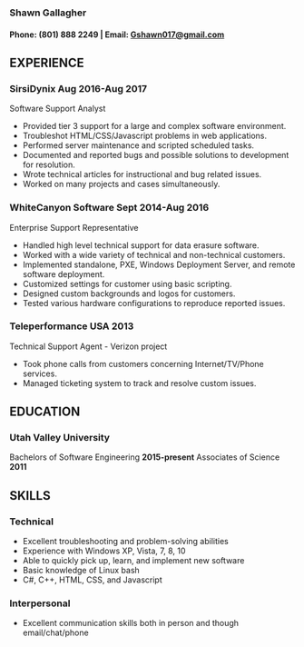 ### Shawn Gallagher
#### Phone: (801) 888 2249 | Email: Gshawn017@gmail.com
## EXPERIENCE
### **SirsiDynix Aug 2016-Aug 2017**
Software Support Analyst
+ Provided tier 3 support for a large and complex software environment.
+ Troubleshot HTML/CSS/Javascript problems in web applications.
+ Performed server maintenance and scripted scheduled tasks.
+ Documented and reported bugs and possible solutions to development for resolution.
+ Wrote technical articles for instructional and bug related issues.
+ Worked on many projects and cases simultaneously.
### **WhiteCanyon Software Sept 2014-Aug 2016**
Enterprise Support Representative
+ Handled high level technical support for data erasure software.
+ Worked with a wide variety of technical and non-technical customers.
+ Implemented standalone, PXE, Windows Deployment Server, and remote software deployment.
+ Customized settings for customer using basic scripting.
+ Designed custom backgrounds and logos for customers.
+ Tested various hardware configurations to reproduce reported issues.
### **Teleperformance USA 2013**
Technical Support Agent - Verizon project
+ Took phone calls from customers concerning Internet/TV/Phone services.
+ Managed ticketing system to track and resolve custom issues.
## EDUCATION
### **Utah Valley University**
Bachelors of Software Engineering **2015-present**
Associates of Science **2011**
## SKILLS
### **Technical**
+ Excellent troubleshooting and problem-solving abilities
+ Experience with Windows XP, Vista, 7, 8, 10
+ Able to quickly pick up, learn, and implement new software
+ Basic knowledge of Linux bash
+ C#, C++, HTML, CSS, and Javascript
### **Interpersonal**
+ Excellent communication skills both in person and though email/chat/phone